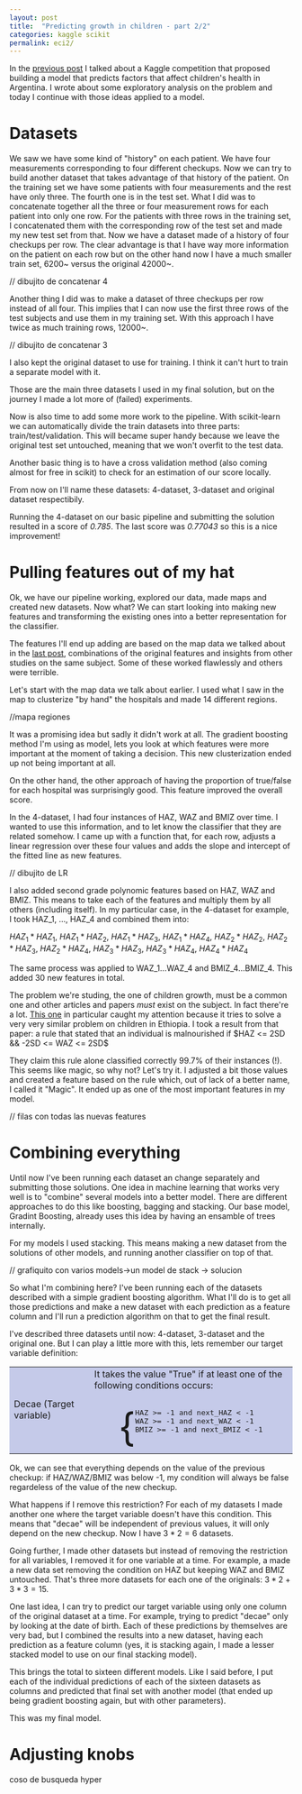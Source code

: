 ```yaml
---
layout: post
title:  "Predicting growth in children - part 2/2"
categories: kaggle scikit
permalink: eci2/
---
```


<!-- /_sass/minima/_layout -->

In the [previous post](http://dev.null.com.ar/eci) I talked about a Kaggle competition that proposed building a model that predicts factors that affect children's health in Argentina. I wrote about some exploratory analysis on the problem and today I continue with those ideas applied to a model.

<!-- - cada uno de los diferentes datasets -->
# Datasets

We saw we have some kind of "history" on each patient. We have four measurements corresponding to four different checkups. Now we can try to build another dataset that takes advantage of that history of the patient.
On the training set we have some patients with four measurements and the rest have only three. The fourth one is in the test set.
What I did was to concatenate together all the three or four measurement rows for each patient into only one row. For the patients with three rows in the training set, I concatenated them with the corresponding row of the test set and made my new test set from that. Now we have a dataset made of a history of four checkups per row.
The clear advantage is that I have way more information on the patient on each row but on the other hand now I have a much smaller train set, 6200~ versus the original 42000~.

// dibujito de concatenar 4

Another thing I did was to make a dataset of three checkups per row instead of all four.
This implies that I can now use the first three rows of the test subjects and use them in my training set. With this approach I have twice as much training rows, 12000~.

// dibujito de concatenar 3

I also kept the original dataset to use for training. I think it can't hurt to train a separate model with it.

Those are the main three datasets I used in my final solution, but on the journey I made a lot more of (failed) experiments.

Now is also time to add some more work to the pipeline. With scikit-learn we can automatically divide the train datasets into three parts: train/test/validation. This will became super handy because we leave the original test set untouched, meaning that we won't overfit to the test data.

Another basic thing is to have a cross validation method (also coming almost for free in scikit) to check for an estimation of our score locally.

From now on I'll name these datasets: 4-dataset, 3-dataset and original dataset respectibily.

Running the 4-dataset on our basic pipeline and submitting the solution resulted in a score of *0.785*. The last score was  *0.77043* so this is a nice improvement!

<!-- - feaures engs que se hicieron -->

# Pulling features out of my hat

Ok, we have our pipeline working, explored our data, made maps and created new datasets. Now what?
We can start looking into making new features and transforming the existing ones into a better representation for the classifier.

The features I'll end up adding are based on the map data we talked about in the [last post](http://dev.null.com.ar), combinations of the original features and insights from other studies on the same subject. Some of these worked flawlessly and others were terrible.

Let's start with the map data we talk about earlier. I used what I saw in the map to clusterize "by hand" the hospitals and made 14 different regions.

//mapa regiones

It was a promising idea but sadly it didn't work at all. The gradient boosting method I'm using as model, lets you look at which features were more important at the moment of taking a decision. This new clusterization ended up not being important at all.

On the other hand, the other approach of having the proportion of true/false for each hospital was surprisingly good. This feature improved the overall score.

In the 4-dataset, I had four instances of HAZ, WAZ and BMIZ over time. I wanted to use this information, and to let know the classifier that they are related somehow. I came up with a function that, for each row, adjusts a linear regression over these four values and adds the slope and intercept of the fitted line as new features.

// dibujito de LR

I also added second grade polynomic features based on HAZ, WAZ and BMIZ. This means to take each of the features and multiply them by all others (including itself).
In my particular case, in the 4-dataset for example, I took HAZ_1, ..., HAZ_4 and combined them into:

$HAZ_1 * HAZ_1$, $HAZ_1 * HAZ_2$, $HAZ_1 * HAZ_3$, $HAZ_1 * HAZ_4$, $HAZ_2 * HAZ_2$, $HAZ_2 * HAZ_3$, $HAZ_2 * HAZ_4$, $HAZ_3 * HAZ_3$, $HAZ_3 * HAZ_4$, $HAZ_4 * HAZ_4$

The same process was applied to WAZ_1...WAZ_4 and BMIZ_4...BMIZ_4. This added 30 new features in total.

The problem we're studing, the one of children growth, must be a common one and other articles and papers *must* exist on the subject.
In fact there're a lot. [This one](https://www.omicsonline.org/open-access/predicting-under-nutrition-status-of-under-five-children-using-data-mining-techniques-2157-7420.1000152.pdf) in particular caught my attention because it tries to solve a very very similar problem on children in Ethiopia. I took a result from that paper: a rule that stated that an individual is malnourished if $HAZ <= 2SD && -2SD <= WAZ <= 2SD$

They claim this rule alone classified correctly 99.7% of their instances (!). This seems like magic, so why not? Let's try it.
I adjusted a bit those values and created a feature based on the rule which, out of lack of a better name, I called it "Magic".
It ended up as one of the most important features in my model.

// filas con todas las nuevas features


# Combining everything
<!-- - stacking -->
Until now I've been running each dataset an change separately and submitting those solutions. One idea in machine learning that works very well is to "combine" several models into a better model. There are different approaches to do this like boosting, bagging and stacking.
Our base model, Gradint Boosting, already uses this idea by having an ensamble of trees internally.

For my models I used stacking. This means making a new dataset from the solutions of other models, and running another classifier on top of that.

// grafiquito con varios models->un model de stack -> solucion

<!-- - modelo y puntaje final -->
So what I'm combining here? I've been running each of the datasets described with a simple gradient boosting algorithm. What I'll do is to get all those predictions and make a new dataset with each prediction as a feature column and I'll run a prediction algorithm on that to get the final result.

I've described three datasets until now: 4-dataset, 3-dataset and the original one. But I can play a little more with this, lets remember our target variable definition:


<div class="tabla" >
<table >
<tr style="background-color:#C5CAE9 !important">
<td>Decae (Target variable) </td>
<td>
It takes the value "True" if at least one of the following conditions occurs:
<div style="margin: auto;  display: table;">
<div style="vertical-align: middle;font-size: 70px;margin-top: 22px;">
{
</div>
<div class="" style="font-family: monospace;display: table-cell;vertical-align: middle;">
<div class="">
<span>HAZ &gt;= -1 and next_HAZ &lt; -1</span>
</div>
<div class="">
<span>WAZ &gt;= -1 and next_WAZ &lt; -1</span>
</div>
<div class="">
<span>BMIZ &gt;= -1 and next_BMIZ &lt; -1</span>
</div>
</div>
</div>
</td>
</tr>
</table>
</div>

Ok, we can see that everything depends on the value of the previous checkup: if HAZ/WAZ/BMIZ was below -1, my condition will always be false regardeless of the value of the new checkup.

What happens if I remove this restriction? For each of my datasets I made another one where the target variable doesn't have this condition. This means that "decae" will be independent of previous values, it will only depend on the new checkup. Now I have $3 * 2 = 6$ datasets.

Going further, I made other datasets but instead of removing the restriction for all variables, I removed it for one variable at a time. For example, a made a new data set removing the condition on HAZ but keeping WAZ and BMIZ untouched. That's three more datasets for each one of the originals: $3 * 2 + 3 * 3 = 15$.

One last idea, I can try to predict our target variable using only one column of the original dataset at a time. For example, trying to predict "decae" only by looking at the date of birth. Each of these predictions by themselves are very bad, but I combined the results into a new dataset, having each prediction as a feature column (yes, it is stacking again, I made a lesser stacked model to use on our final stacking model).

This brings the total to sixteen different models. Like I said before, I put each of the individual predictions of each of the sixteen datasets as columns and predicted that final set with another model (that ended up being gradient boosting again, but with other parameters).

This was my final model.

# Adjusting knobs

coso de busqueda hyper


<!-- - cosas que mejorar y cosas que quedaron -->
<!-- - conclusion de la historia -->

